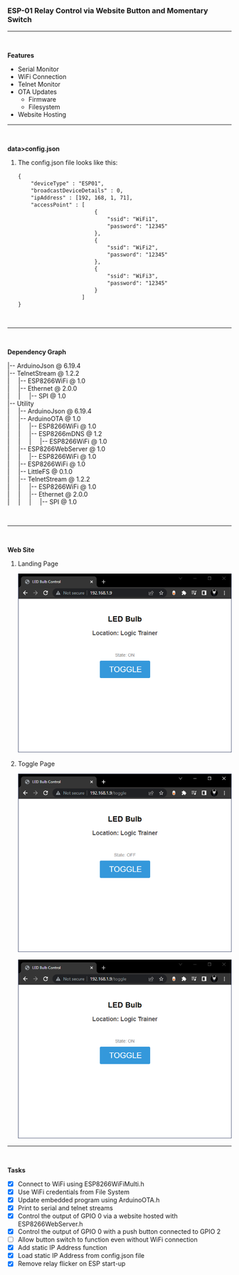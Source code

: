 ### **ESP-01 Relay Control via Website Button and Momentary Switch**

---
<br  />

**Features**
* Serial Monitor
* WiFi Connection
* Telnet Monitor
* OTA Updates
    * Firmware
    * Filesystem
* Website Hosting
---
<br  />

**data>config.json**
1. The config.json file looks like this:

    ```
    {
        "deviceType" : "ESP01",
        "broadcastDeviceDetails" : 0,
        "ipAddress" : [192, 168, 1, 71],
        "accessPoint" : [
                            {
                                "ssid": "WiFi1",
                                "password": "12345"
                            },
                            {
                                "ssid": "WiFi2",
                                "password": "12345"
                            },
                            {
                                "ssid": "WiFi3",
                                "password": "12345"
                            }
                        ]
    }
    ```

<br  />

---
<br  />

**Dependency Graph**

|-- ArduinoJson @ 6.19.4
<br  />
|-- TelnetStream @ 1.2.2
<br  />
|&nbsp; &nbsp; &nbsp;|-- ESP8266WiFi @ 1.0
<br  />
|&nbsp; &nbsp; &nbsp;|-- Ethernet @ 2.0.0
<br  />
|&nbsp; &nbsp; &nbsp;|&nbsp; &nbsp; &nbsp;|-- SPI @ 1.0
<br  />
|-- Utility
<br  />
|&nbsp; &nbsp; &nbsp;|-- ArduinoJson @ 6.19.4
<br  />
|&nbsp; &nbsp; &nbsp;|-- ArduinoOTA @ 1.0
<br  />
|&nbsp; &nbsp; &nbsp;|&nbsp; &nbsp; &nbsp;|-- ESP8266WiFi @ 1.0
<br  />
|&nbsp; &nbsp; &nbsp;|&nbsp; &nbsp; &nbsp;|-- ESP8266mDNS @ 1.2
<br  />
|&nbsp; &nbsp; &nbsp;|&nbsp; &nbsp; &nbsp;|&nbsp; &nbsp; &nbsp;|-- ESP8266WiFi @ 1.0
<br  />
|&nbsp; &nbsp; &nbsp;|-- ESP8266WebServer @ 1.0
<br  />
|&nbsp; &nbsp; &nbsp;|&nbsp; &nbsp; &nbsp;|-- ESP8266WiFi @ 1.0
<br  />
|&nbsp; &nbsp; &nbsp;|-- ESP8266WiFi @ 1.0
<br  />
|&nbsp; &nbsp; &nbsp;|-- LittleFS @ 0.1.0
<br  />
|&nbsp; &nbsp; &nbsp;|-- TelnetStream @ 1.2.2
<br  />
|&nbsp; &nbsp; &nbsp;|&nbsp; &nbsp; &nbsp;|-- ESP8266WiFi @ 1.0
<br  />
|&nbsp; &nbsp; &nbsp;|&nbsp; &nbsp; &nbsp;|-- Ethernet @ 2.0.0
<br  />
|&nbsp; &nbsp; &nbsp;|&nbsp; &nbsp; &nbsp;|&nbsp; &nbsp; &nbsp;|-- SPI @ 1.0

<br  />

---
<br  />

**Web Site**
1. Landing Page

    ![github](https://raw.githubusercontent.com/lorenzmiranda05/Esp01PinControl/main/Assets/Images/01%20LED%20Bulb%20Control%20Landing%20Page.png)

1. Toggle Page

    ![github](https://raw.githubusercontent.com/lorenzmiranda05/Esp01PinControl/main/Assets/Images/02%20LED%20Bulb%20Control%20Toggle%20Page.png)

    ![github](https://raw.githubusercontent.com/lorenzmiranda05/Esp01PinControl/main/Assets/Images/03%20LED%20Bulb%20Control%20Toggle%20Page.png)

---
<br  />

**Tasks**
* [x] Connect to WiFi using ESP8266WiFiMulti.h
* [x] Use WiFi credentials from File System
* [x] Update embedded program using ArduinoOTA.h
* [x] Print to serial and telnet streams
* [x] Control the output of GPIO 0 via a website hosted with ESP8266WebServer.h
* [x] Control the output of GPIO 0 with a push button connected to GPIO 2
* [ ] Allow button switch to function even without WiFi connection
* [x] Add static IP Address function
* [x] Load static IP Address from config.json file
* [x] Remove relay flicker on ESP start-up

<!-- Reusable and Invisible URL Definitions  -->
[Github Link]: https://github.com/lorenzmiranda05/Esp8266LiteTemplate

[BINARY UPDATES]: https://www.youtube.com/watch?v=pqaaPSRiYec

[BINARY UPDATES GITHUB]: https://github.com/binaryupdates/NodeMCU-Webserver-Station-Mode

[GPIO Input Wiring]: https://www.youtube.com/watch?v=wVJxG27fo8U

[Debounce Code]: https://www.arduino.cc/en/Tutorial/BuiltInExamples/Debounce/